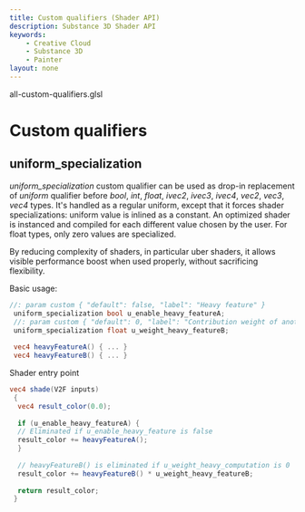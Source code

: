 ```yaml
---
title: Custom qualifiers (Shader API)
description: Substance 3D Shader API
keywords:
	- Creative Cloud
	- Substance 3D
	- Painter
layout: none
---
```





all-custom-qualifiers.glsl








[ ](#section-0)












[ ](#section-1)

Custom qualifiers
=================


uniform_specialization
-----------------------


*uniform_specialization* custom qualifier can be used as drop-in replacement of *uniform*
 qualifier before *bool*, *int*, *float*, *ivec2*, *ivec3*, *ivec4*, *vec2*, *vec3*, *vec4* types.
 It's handled as a regular uniform, except that it forces shader specializations: uniform value
 is inlined as a constant.
 An optimized shader is instanced and compiled for each different value chosen by the user.
 For float types, only zero values are specialized.


By reducing complexity of shaders, in particular uber shaders,
 it allows visible performance boost when used properly, without sacrificing flexibility.


Basic usage:





```glsl
//: param custom { "default": false, "label": "Heavy feature" }
 uniform_specialization bool u_enable_heavy_featureA;
 //: param custom { "default": 0, "label": "Contribution weight of another heavy feature" }
 uniform_specialization float u_weight_heavy_featureB;
 
 vec4 heavyFeatureA() { ... }
 vec4 heavyFeatureB() { ... }
```







[ ](#section-2)

Shader entry point





```glsl
vec4 shade(V2F inputs)
 {
  vec4 result_color(0.0);
 
  if (u_enable_heavy_featureA) {
  // Eliminated if u_enable_heavy_feature is false
  result_color += heavyFeatureA();
  }
 
  // heavyFeatureB() is eliminated if u_weight_heavy_computation is 0
  result_color += heavyFeatureB() * u_weight_heavy_featureB;
 
  return result_color;
 }
 
 
```






